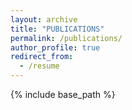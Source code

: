 ```yaml
---
layout: archive
title: "PUBLICATIONS"
permalink: /publications/
author_profile: true
redirect_from:
  - /resume
---
```


{% include base_path %}
